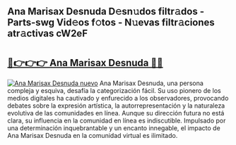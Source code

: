 ## Ana Marisax Desnuda D𝚎sn𝚞dos filtr𝚊dos - Parts-swg Vid𝚎os f𝚘tos - N𝚞evas filtr𝚊ciones atr𝚊ctivas cW2eF

# <h2><a href="http://mbavh7.tromn.icu/?c=Ana+Marisax+Desnuda">🔗👉👉👉 Ana Marisax Desnuda 🔗🔗</a></h2>

[![Ana Marisax Desnuda nuevo](https://i.imgur.com/pEAQMta.gif)](http://mbavh7.tromn.icu/?c=Ana+Marisax+Desnuda)
Ana Marisax Desnuda, una persona compleja y esquiva, desafía la categorización fácil. Su uso pionero de los medios digitales ha cautivado y enfurecido a los observadores, provocando debates sobre la expresión artística, la autorrepresentación y la naturaleza evolutiva de las comunidades en línea. Aunque su dirección futura no está clara, su influencia en la comunidad en línea es indiscutible. Impulsado por una determinación inquebrantable y un encanto innegable, el impacto de Ana Marisax Desnuda en la comunidad virtual es ilimitado.
